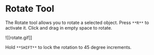 # Rotate Tool
The Rotate tool allows you to rotate a selected object. Press `**R**` to activate it. Click and drag in empty space to rotate.

![[rotate.gif]]

Hold `**SHIFT**` to lock the rotation to 45 degree increments.